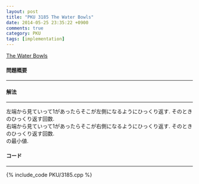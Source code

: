 ```yaml
---
layout: post
title: "PKU 3185 The Water Bowls"
date: 2014-05-25 23:35:22 +0900
comments: true
category: PKU
tags: [implementation]
---
```


[The Water Bowls](http://poj.org/problem?id=3185)

#### 問題概要

****

#### 解法

****

左端から見ていって1があったらそこが左側になるようにひっくり返す. そのときのひっくり返す回数.  
右端から見ていって1があったらそこが右側になるようにひっくり返す. そのときのひっくり返す回数.  
の最小値.  

#### コード

****

{% include_code PKU/3185.cpp %}
